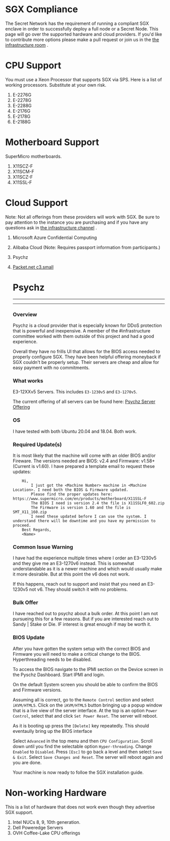 <slim-column>    

# SGX Compliance


The Secret Network has the requirement of running a compliant SGX enclave in order to successfully deploy a full node or a Secret Node. This page will go over the supported hardware and cloud providers. If you'd like to contribute more options please make a pull request or join us in the [the infrastructure room](https://discord.gg/9M4uR4QWSE) .

# CPU Support


You must use a Xeon Processor that supports SGX via SPS. Here is a list of working processors. Substitute at your own risk.

1.  E-2276G
2.  E-2278G
3.  E-2288G
4.  E-2176G
5.  E-2178G
6.  E-2188G

# Motherboard Support


SuperMicro motherboards.

1.  X11SCZ-F
2.  X11SCM-F
3.  X11SCZ-F
4.  X11SSL-F

# Cloud Support


Note: Not all offerings from these providers will work with SGX. Be sure to pay attention to the instance you are purchasing and if you have any questions ask in [the infrastructure channel](https://discord.gg/9M4uR4QWSE) .

1.  Microsoft Azure Confidential Computing
    
2.  Alibaba Cloud (Note: Requires passport information from participants.)
    
3.  Psychz
    
4.  [Packet.net c3.small](https://www.packet.com/cloud/servers/c3-small/)
    
    # Psychz
    -------------------
    
    * * *
    
    ###  Overview
    
    Psychz is a cloud provider that is especially known for DDoS protection that is powerful and inexpensive. A member of the #infrastructure committee worked with them outside of this project and had a good experience.
    
    Overall they have no frills UI that allows for the BIOS access needed to properly configure SGX. They have been helpful offering moneyback if SGX couldn't be properly setup. Their servers are cheap and allow for easy payment with no commitments.
    
    ###  What works
    
    E3-12XXv5 Servers. This includes `E3-1230v5` and `E3-1270v5`.
    
    The current offering of all servers can be found here: [Psychz Server Offering](https://www.psychz.net/dashboard/client/web/order/dedicated-server?processor&processorBaseFreq&numberOfCpu7391&cpuCores&location)
    
    ###  OS
    
    I have tested with both Ubuntu 20.04 and 18.04. Both work.
    
    ###  Required Update(s)
    
    It is most likely that the machine will come with an older BIOS and/or Fireware. The versions needed are BIOS: v2.4 and Firmware: v1.58+ (Current is v1.60). I have prepared a template email to request these updates:
    
    ```
        Hi,
            I just got the <Machine Number> machine in <Machine Location>. I need both the BIOS & Firmware updated.
            Please find the proper updates here: https://www.supermicro.com/en/products/motherboard/X11SSL-F
            The BIOS I need is version 2.4 the file is X11SSLF0_602.zip
            The Firmware is version 1.60 and the file is SMT_X11_160.zip
            I need these updated before I can use the system. I understand there will be downtime and you have my permission to proceed.
        Best Regards,
        <Name>
    
    ```
    
    ###  Common Issue Warning
    
    I have had the experience multiple times where I order an E3-1230v5 and they give me an E3-1270v6 instead. This is somewhat understandable as it is a newer machine and which would usually make it more desirable. But at this point the v6 does not work.
    
    If this happens, reach out to support and insist that you need an E3-1230v5 not v6. They should switch it with no problems.
    
    ###  Bulk Offer
    
    I have reached out to psychz about a bulk order. At this point I am not pursueing this for a few reasons. But if you are interested reach out to Sandy | Stake or Die. IF interest is great enough if may be worth it.
    
    ###  BIOS Update
    
    After you have gotten the system setup with the correct BIOS and Firmware you will need to make a critical change to the BIOS. Hyperthreading needs to be disabled.
    
    To access the BIOS navigate to the IPMI section on the Device screen in the Pyschz Dashboard. Start IPMI and login.
    
    On the default System screen you should be able to confirm the BIOS and Firmware versions.
    
    Assuming all is correct, go to the `Remote Control` section and select `iKVM/HTML5`. Click on the `iKVM/HTML5` button bringing up a popup window that is a live view of the server interface. At the top is an option `Power Control`, select that and click `Set Power Reset`. The server will reboot.
    
    As it is booting up press the `[Delete]` key repeatedly. This should eventaully bring up the BIOS interface
    
    Select `Advanced` in the top menu and then `CPU Configuration`. Scroll down until you find the selectable option `Hyper-threading`. Change `Enabled` to `Disabled`. Press `[Esc]` to go back a level and then select `Save & Exit`. Select `Save Changes and Reset`. The server will reboot again and you are done.
    
    Your machine is now ready to folloe the SGX installation guide.
    

# Non-working Hardware


This is a list of hardware that does not work even though they advertise SGX support.

1.  Intel NUCs 8, 9, 10th generation.
2.  Dell Poweredge Servers
3.  OVH Coffee-Lake CPU offerings



</slim-column>